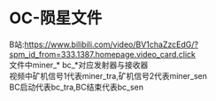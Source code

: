 # OC-陨星文件

B站:https://www.bilibili.com/video/BV1chaZzcEdG/?spm_id_from=333.1387.homepage.video_card.click  
文件中miner_* bc_*对应发射器与接收器   
视频中矿机信号1代表miner_tra,矿机信号2代表miner_sen  
BC启动代表bc_tra,BC结束代表bc_sen  
